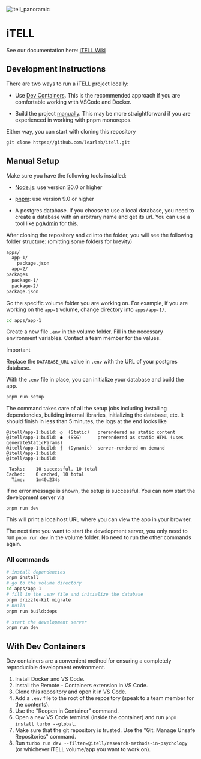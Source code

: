![itell_panoramic](https://github.com/user-attachments/assets/97897488-c989-4856-98b6-62abb33985b9)

# iTELL

See our documentation here: [iTELL Wiki](https://github.com/learlab/itell-strapi-demo/wiki)

## Development Instructions

There are two ways to run a iTELL project locally:

- Use [Dev Containers](#with-dev-containers). This is the recommended approach if you are comfortable working with VSCode and Docker.

- Build the project [manually](#manual-setup). This may be more straightforward if you are experienced in working with pnpm monorepos.

Either way, you can start with cloning this repository

```
git clone https://github.com/learlab/itell.git
```

## Manual Setup

Make sure you have the following tools installed:

- [Node.js](https://nodejs.org/en/download/): use version 20.0 or higher

- [pnpm](https://pnpm.io/installation): use version 9.0 or higher

- A postgres database. If you choose to use a local database, you need to create a database with an arbitrary name and get its url. You can use a tool like [pgAdmin](https://www.pgadmin.org/) for this.

After cloning the repository and `cd` into the folder, you will see the following folder structure: (omitting some folders for brevity)

```bash
apps/
  app-1/
    package.json
  app-2/
packages
  package-1/
  package-2/
package.json
```

Go the specific volume folder you are working on. For example, if you are working on the `app-1` volume, change directory into `apps/app-1/`.

```bash
cd apps/app-1
```

Create a new file `.env` in the volume folder. Fill in the necessary environment variables. Contact a team member for the values.

> [!IMPORTANT]
> Replace the `DATABASE_URL` value in `.env` with the URL of your postgres database.

With the `.env` file in place, you can initialize your database and build the app.

```bash
pnpm run setup
```

The command takes care of all the setup jobs including installing dependencies, building internal libraries, initializing the database, etc. It should finish in less than 5 minutes, the logs at the end looks like

```
@itell/app-1:build: ○  (Static)   prerendered as static content
@itell/app-1:build: ●  (SSG)      prerendered as static HTML (uses generateStaticParams)
@itell/app-1:build: ƒ  (Dynamic)  server-rendered on demand
@itell/app-1:build:
@itell/app-1:build:

 Tasks:    10 successful, 10 total
Cached:    0 cached, 10 total
  Time:    1m40.234s
```

If no error message is shown, the setup is successful. You can now start the development server via

```
pnpm run dev
```

This will print a localhost URL where you can view the app in your browser.

The next time you want to start the development server, you only need to run `pnpm run dev` in the volume folder. No need to run the other commands again.

### All commands

```bash
# install dependencies
pnpm install
# go to the volume directory
cd apps/app-1
# fill in the .env file and initialize the database
pnpm drizzle-kit migrate
# build
pnpm run build:deps

# start the development server
pnpm run dev
```

## With Dev Containers

Dev containers are a convenient method for ensuring a completely reproducible development environment.

1. Install Docker and VS Code.
2. Install the Remote - Containers extension in VS Code.
3. Clone this repository and open it in VS Code.
4. Add a `.env` file to the root of the repository (speak to a team member for the contents).
5. Use the "Reopen in Container" command.
6. Open a new VS Code terminal (inside the container) and run `pnpm install turbo --global`.
7. Make sure that the git repository is trusted. Use the "Git: Manage Unsafe Repositories" command.
8. Run `turbo run dev --filter=@itell/research-methods-in-psychology` (or whichever iTELL volume/app you want to work on).
